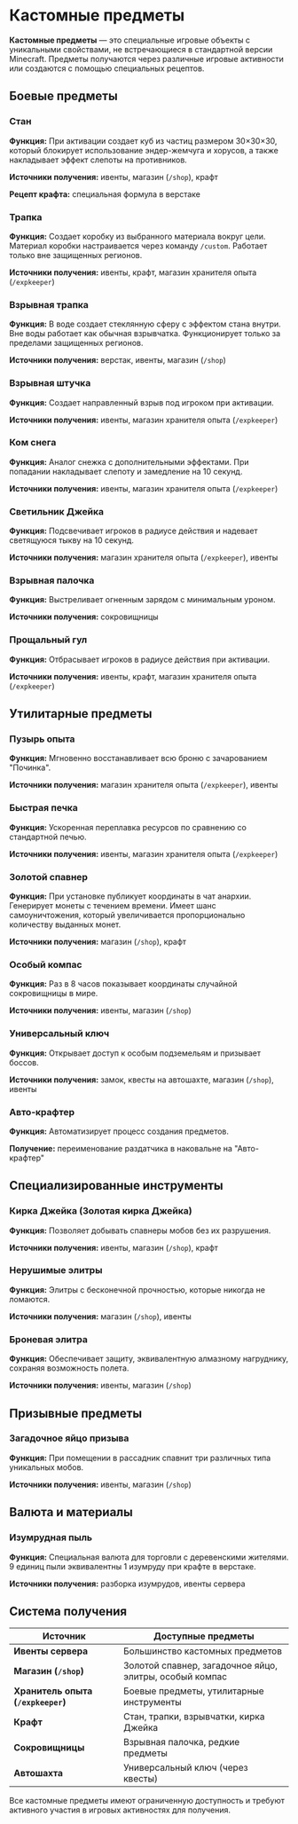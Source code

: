 # Кастомные предметы

**Кастомные предметы** — это специальные игровые объекты с уникальными свойствами, не встречающиеся в стандартной версии Minecraft. Предметы получаются через различные игровые активности или создаются с помощью специальных рецептов.

## Боевые предметы

### Стан
**Функция:** При активации создает куб из частиц размером 30×30×30, который блокирует использование эндер-жемчуга и хорусов, а также накладывает эффект слепоты на противников.

**Источники получения:** ивенты, магазин (`/shop`), крафт

**Рецепт крафта:** специальная формула в верстаке

### Трапка
**Функция:** Создает коробку из выбранного материала вокруг цели. Материал коробки настраивается через команду `/custom`. Работает только вне защищенных регионов.

**Источники получения:** ивенты, крафт, магазин хранителя опыта (`/expkeeper`)

### Взрывная трапка
**Функция:** В воде создает стеклянную сферу с эффектом стана внутри. Вне воды работает как обычная взрывчатка. Функционирует только за пределами защищенных регионов.

**Источники получения:** верстак, ивенты, магазин (`/shop`)

### Взрывная штучка
**Функция:** Создает направленный взрыв под игроком при активации.

**Источники получения:** ивенты, магазин хранителя опыта (`/expkeeper`)

### Ком снега
**Функция:** Аналог снежка с дополнительными эффектами. При попадании накладывает слепоту и замедление на 10 секунд.

**Источники получения:** ивенты, магазин хранителя опыта (`/expkeeper`)

### Светильник Джейка
**Функция:** Подсвечивает игроков в радиусе действия и надевает светящуюся тыкву на 10 секунд.

**Источники получения:** магазин хранителя опыта (`/expkeeper`), ивенты

### Взрывная палочка
**Функция:** Выстреливает огненным зарядом с минимальным уроном.

**Источники получения:** сокровищницы

### Прощальный гул
**Функция:** Отбрасывает игроков в радиусе действия при активации.

**Источники получения:** ивенты, крафт, магазин хранителя опыта (`/expkeeper`)

## Утилитарные предметы

### Пузырь опыта
**Функция:** Мгновенно восстанавливает всю броню с зачарованием "Починка".

**Источники получения:** магазин хранителя опыта (`/expkeeper`), ивенты

### Быстрая печка
**Функция:** Ускоренная переплавка ресурсов по сравнению со стандартной печью.

**Источники получения:** ивенты, магазин хранителя опыта (`/expkeeper`)

### Золотой спавнер
**Функция:** При установке публикует координаты в чат анархии. Генерирует монеты с течением времени. Имеет шанс самоуничтожения, который увеличивается пропорционально количеству выданных монет.

**Источники получения:** магазин (`/shop`), крафт

### Особый компас
**Функция:** Раз в 8 часов показывает координаты случайной сокровищницы в мире.

**Источники получения:** ивенты, магазин (`/shop`)

### Универсальный ключ
**Функция:** Открывает доступ к особым подземельям и призывает боссов.

**Источники получения:** замок, квесты на автошахте, магазин (`/shop`), ивенты

### Авто-крафтер
**Функция:** Автоматизирует процесс создания предметов.

**Получение:** переименование раздатчика в наковальне на "Авто-крафтер"

## Специализированные инструменты

### Кирка Джейка (Золотая кирка Джейка)
**Функция:** Позволяет добывать спавнеры мобов без их разрушения.

**Источники получения:** ивенты, магазин (`/shop`), крафт

### Нерушимые элитры
**Функция:** Элитры с бесконечной прочностью, которые никогда не ломаются.

**Источники получения:** магазин (`/shop`), ивенты

### Броневая элитра
**Функция:** Обеспечивает защиту, эквивалентную алмазному нагруднику, сохраняя возможность полета.

**Источники получения:** ивенты, магазин (`/shop`)

## Призывные предметы

### Загадочное яйцо призыва
**Функция:** При помещении в рассадник спавнит три различных типа уникальных мобов.

**Источники получения:** ивенты, магазин (`/shop`)

## Валюта и материалы

### Изумрудная пыль
**Функция:** Специальная валюта для торговли с деревенскими жителями. 9 единиц пыли эквивалентны 1 изумруду при крафте в верстаке.

**Источники получения:** разборка изумрудов, ивенты сервера

## Система получения

| Источник | Доступные предметы |
|----------|-------------------|
| **Ивенты сервера** | Большинство кастомных предметов |
| **Магазин (`/shop`)** | Золотой спавнер, загадочное яйцо, элитры, особый компас |
| **Хранитель опыта (`/expkeeper`)** | Боевые предметы, утилитарные инструменты |
| **Крафт** | Стан, трапки, взрывчатки, кирка Джейка |
| **Сокровищницы** | Взрывная палочка, редкие предметы |
| **Автошахта** | Универсальный ключ (через квесты) |

Все кастомные предметы имеют ограниченную доступность и требуют активного участия в игровых активностях для получения.